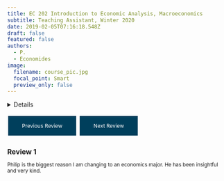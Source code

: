 ```yaml
---
title: EC 202 Introduction to Economic Analysis, Macroeconomics
subtitle: Teaching Assistant, Winter 2020
date: 2019-02-05T07:16:18.548Z
draft: false
featured: false
authors:
  - P.
  - Economides
image:
  filename: course_pic.jpg
  focal_point: Smart
  preview_only: false
---
```


<details>
Provided two macroeconomic labs to sets of students in the afternoons of the term, assisting them with lecture content and homework assignments. Practice material was provided directly be the sole instructor, Prof. Mike Urbancic.
<font size= "3">
  <summary>Details</summary>
           <p></br>31/153 responses across two surveys. End of term comments included:
  </p>
</font>
         </details>
         
<style>
  .button {
    background-color: #003f5c;
    border: none;
    color: white;
    padding: 15px 32px;
    text-align: center;
    text-decoration: none;
    display: inline-block;
    font-size: 12px;
    margin: 4px 2px;
    cursor: pointer;
  }
  
  #reviewText {
  font-size: smaller;
}
  
  #reviewTitle {
  font-size: medium;
}
</style>

<a class="button" onclick="previousReview()">Previous Review</a>
<a class="button" onclick="nextReview()">Next Review</a>

<script>
  var currentReview = 0;
  var reviews = [
    {
      "title": "Review 1",
      "text": "Philip is the biggest reason I am changing to an economics major. He has been insightful and very kind."
    },
    {
      "title": "Review 2",
      "text": "I like how they check if we are doing okay during each activity on the discussion sheets and tries to explain some concepts better if there is difficulty."
    },
    {
      "title": "Review 3",
      "text": "Philip is very good at giving feedback and promoting learning through conversation."
    },
    {
      "title": "Review 4",
      "text": "You're doing a great job, I love being in your class"
    },
    {
      "title": "Review 5",
      "text": "This GE was very good at explaining tougher concepts, I always left class feeling confident."
    },
    {
      "title": "Review 6",
      "text": "Philip described and explained all components for the class very well and was very helpful"
    },
    {
      "title": "Review 7",
      "text": "Philip explained concepts really well and always walked around to ask if we needed help or had any questions throughout the discussion"
    },
    {
      "title": "Review 8",
      "text": "The instructor is patient and answers every question I ask."
    },
    {
      "title": "Review 9",
      "text": "This discussion section was very well structured, and everything else listed above, from my view didn’t need any improvement."
    },
    {
      "title": "Review 10",
      "text": "Philiip is very helpful with everything!"
    },
    {
      "title": "Review 11",
      "text": "The explanation of the activities and the worksheets help my ability to understand the concepts better"
    },
    {
      "title": "Review 12",
      "text": "Too hard. There were multiple instances where people at my table (and I would sit in on other classes, and random tables) would exchange looks with me It's only a 50 min class, so trying to re-learn everything takes up too much time when you're rushing to other classes and/or work. Sometimes the chalkboard would look like hieroglyphics to me."
    },
    {
      "title": "Review 13",
      "text": "The class is too easy and the problems could be harder."
    },
    {
      "title": "Review 14",
      "text": "Philip has been wonderful and focused. I enjoy his classes."
    }
  ];

  function previousReview() {
    currentReview--;
    if (currentReview < 0) {
      currentReview = reviews.length - 1;
    }
    displayReview();
  }

  function nextReview() {
    currentReview++;
    if (currentReview >= reviews.length) {
      currentReview = 0;
    }
    displayReview();
  }

  function displayReview() {
    document.getElementById("reviewTitle").innerHTML = reviews[currentReview].title;
    document.getElementById("reviewText").innerHTML = reviews[currentReview].text;
  }
</script>
  
<h2 id="reviewTitle">Review 1</h2>
<p id="reviewText">	Philip is the biggest reason I am changing to an economics major. He has been insightful and very kind.</p>
